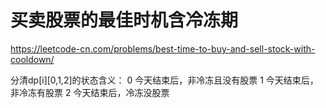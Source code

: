 # 买卖股票的最佳时机含冷冻期

https://leetcode-cn.com/problems/best-time-to-buy-and-sell-stock-with-cooldown/



分清dp[i][0,1,2]的状态含义：
0 今天结束后，非冷冻且没有股票
1 今天结束后，非冷冻有股票
2 今天结束后，冷冻没股票